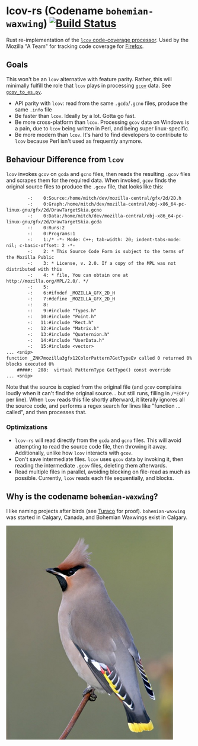 # lcov-rs (Codename `bohemian-waxwing`) [![Build Status](https://travis-ci.org/mitchhentges/lcov-rs.svg?branch=master)](https://travis-ci.org/mitchhentges/lcov-rs)

Rust re-implementation of the [`lcov` code-coverage processor](http://ltp.sourceforge.net/coverage/lcov.php). Used
by the Mozilla "A Team" for tracking code coverage for [Firefox](https://www.mozilla.org/en-US/firefox/new/).

## Goals

This won't be an `lcov` alternative with feature parity. Rather, this will minimally fulfill the role that `lcov` plays
in processing [`gcov`](https://gcc.gnu.org/onlinedocs/gcc/Gcov.html) data. See
[`gcov_to_es.py`](https://github.com/klahnakoski/ActiveData-ETL/blob/codecoverage/activedata_etl/transforms/gcov_to_es.py).

* API parity with `lcov`: read from the same `.gcda`/`.gcno` files, produce the same `.info` file
* Be faster than `lcov`. Ideally by a lot. Gotta go fast.
* Be more cross-platform than `lcov`. Processing `gcov` data on Windows is a pain, due to `lcov` being written in Perl,
and being super linux-specific.
* Be more modern than `lcov`. It's hard to find developers to contribute to `lcov` because Perl isn't used as frequently
anymore.

## Behaviour Difference from `lcov`

`lcov` invokes `gcov` on `gcda` and `gcno` files, then reads the resulting `.gcov` files and scrapes them for the
required data. When invoked, `gcov` finds the original source files to produce the `.gcov` file, that looks like this:

```
        -:    0:Source:/home/mitch/dev/mozilla-central/gfx/2d/2D.h
        -:    0:Graph:/home/mitch/dev/mozilla-central/obj-x86_64-pc-linux-gnu/gfx/2d/DrawTargetSkia.gcno
        -:    0:Data:/home/mitch/dev/mozilla-central/obj-x86_64-pc-linux-gnu/gfx/2d/DrawTargetSkia.gcda
        -:    0:Runs:2
        -:    0:Programs:1
        -:    1:/* -*- Mode: C++; tab-width: 20; indent-tabs-mode: nil; c-basic-offset: 2 -*-
        -:    2: * This Source Code Form is subject to the terms of the Mozilla Public
        -:    3: * License, v. 2.0. If a copy of the MPL was not distributed with this
        -:    4: * file, You can obtain one at http://mozilla.org/MPL/2.0/. */
        -:    5:
        -:    6:#ifndef _MOZILLA_GFX_2D_H
        -:    7:#define _MOZILLA_GFX_2D_H
        -:    8:
        -:    9:#include "Types.h"
        -:   10:#include "Point.h"
        -:   11:#include "Rect.h"
        -:   12:#include "Matrix.h"
        -:   13:#include "Quaternion.h"
        -:   14:#include "UserData.h"
        -:   15:#include <vector>
... <snip>
function _ZNK7mozilla3gfx12ColorPattern7GetTypeEv called 0 returned 0% blocks executed 0%
    #####:  208:  virtual PatternType GetType() const override
... <snip>
```
Note that the source is copied from the original file (and `gcov` complains loudly when it can't find the original
source... but still runs, filling in `/*EOF*/` per line). When `lcov` reads this file shortly afterward, it literally
ignores all the source code, and performs a regex search for lines like "function ... called", and then processes that.

### Optimizations

* `lcov-rs` will read directly from the `gcda` and `gcno` files. This will avoid attempting to read the source
code file, then throwing it away. Additionally, unlike how `lcov` interacts with `gcov`.
* Don't save intermediate files. `lcov` uses `gcov` data by invoking it, then reading the intermediate `.gcov` files,
deleting them afterwards.
* Read multiple files in parallel, avoiding blocking on file-read as much as possible. Currently, `lcov` reads each
file sequentially, and blocks.

## Why is the codename `bohemian-waxwing`?

I like naming projects after birds (see [Turaco](https://github.com/mitchhentges/turaco#why-is-this-called-turaco) for
proof). `bohemian-waxwing` was started in Calgary, Canada, and Bohemian Waxwings exist in Calgary.

![bohemian-waxwing](bohemian-waxwing.jpg)